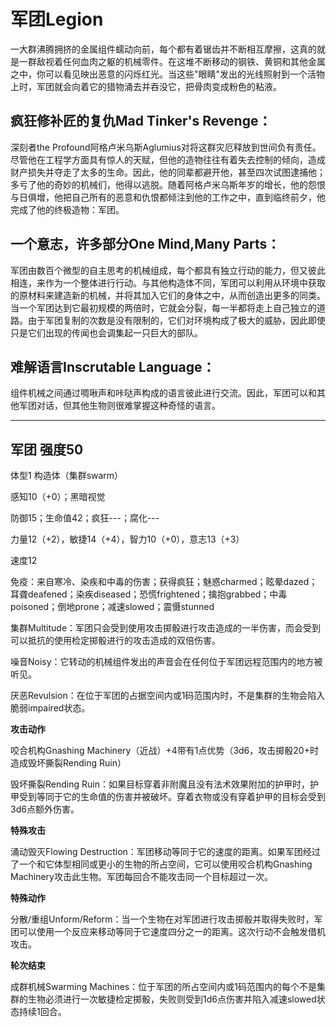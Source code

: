 # 军团Legion

一大群沸腾拥挤的金属组件蠕动向前，每个都有着锯齿并不断相互摩擦，这真的就是一群敌视着任何血肉之躯的机械零件。在这堆不断移动的钢铁、黄铜和其他金属之中，你可以看见映出恶意的闪烁红光。当这些"眼睛"发出的光线照射到一个活物上时，军团就会向着它的猎物涌去并吞没它，把骨肉变成粉色的粘液。

## 疯狂修补匠的复仇Mad Tinker's Revenge：

深刻者the
Profound阿格卢米乌斯Aglumius对将这群灾厄释放到世间负有责任。尽管他在工程学方面具有惊人的天赋，但他的造物往往有着失去控制的倾向，造成财产损失并夺走了太多的生命。因此，他的同辈都避开他，甚至四次试图逮捕他；多亏了他的奇妙的机械们，他得以逃脱。随着阿格卢米乌斯年岁的增长，他的怨恨与日俱增，他把自己所有的恶意和仇恨都倾注到他的工作之中，直到临终前夕，他完成了他的终极造物：军团。

## 一个意志，许多部分One Mind,Many Parts：

军团由数百个微型的自主思考的机械组成，每个都具有独立行动的能力，但又彼此相连，来作为一个整体进行行动。与其他构造体不同，军团可以利用从环境中获取的原材料来建造新的机械，并将其加入它们的身体之中，从而创造出更多的同类。当一个军团达到它最初规模的两倍时，它就会分裂，每一半都将走上自己独立的道路。由于军团复制的次数是没有限制的，它们对环境构成了极大的威胁，因此即使只是它们出现的传闻也会调集起一只巨大的部队。

## 难解语言Inscrutable Language：

组件机械之间通过啁啾声和咔哒声构成的语言彼此进行交流。因此，军团可以和其他军团对话，但其他生物则很难掌握这种奇怪的语言。

------------------------------------------------------------------------

## 军团 强度50

体型1 构造体（集群swarm）

感知10（+0）；黑暗视觉

防御15；生命值42；疯狂---；腐化---

力量12（+2），敏捷14（+4），智力10（+0），意志13（+3）

速度12

免疫：来自寒冷、染疾和中毒的伤害；获得疯狂；魅惑charmed；眩晕dazed；耳聋deafened；染疾diseased；恐慌frightened；擒抱grabbed；中毒poisoned；倒地prone；减速slowed；震慑stunned

集群Multitude：军团只会受到使用攻击掷骰进行攻击造成的一半伤害，而会受到可以抵抗的使用检定掷骰进行的攻击造成的双倍伤害。

噪音Noisy：它转动的机械组件发出的声音会在任何位于军团远程范围内的地方被听见。

厌恶Revulsion：在位于军团的占据空间内或1码范围内时，不是集群的生物会陷入脆弱impaired状态。

**攻击动作**

咬合机构Gnashing
Machinery（近战）+4带有1点优势（3d6，攻击掷骰20+时造成毁坏撕裂Rending
Ruin）

毁坏撕裂Rending
Ruin：如果目标穿着非附魔且没有法术效果附加的护甲时，护甲受到等同于它的生命值的伤害并被破坏。穿着衣物或没有穿着护甲的目标会受到3d6点额外伤害。

**特殊攻击**

涌动毁灭Flowing
Destruction：军团移动等同于它的速度的距离。如果军团经过了一个和它体型相同或更小的生物的所占空间，它可以使用咬合机构Gnashing
Machinery攻击此生物。军团每回合不能攻击同一个目标超过一次。

**特殊动作**

分散/重组Unform/Reform：当一个生物在对军团进行攻击掷骰并取得失败时，军团可以使用一个反应来移动等同于它速度四分之一的距离。这次行动不会触发借机攻击。

**轮次结束**

成群机械Swarming
Machines：位于军团的所占空间内或1码范围内的每个不是集群的生物必须进行一次敏捷检定掷骰，失败则受到1d6点伤害并陷入减速slowed状态持续1回合。
